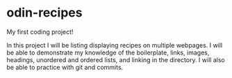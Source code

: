 # odin-recipes
My first coding project!
 
 In this project I will be listing displaying recipes on  multiple webpages. I will be able to demonstrate my knowledge of the boilerplate, links, images, headings, unordered and ordered lists, and linking in the directory. I will also be able to practice with git and commits. 
